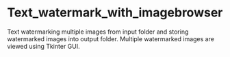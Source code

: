 # Text_watermark_with_imagebrowser
Text watermarking multiple images from input folder and storing watermarked images into output folder.
Multiple watermarked images are viewed using Tkinter GUI.


